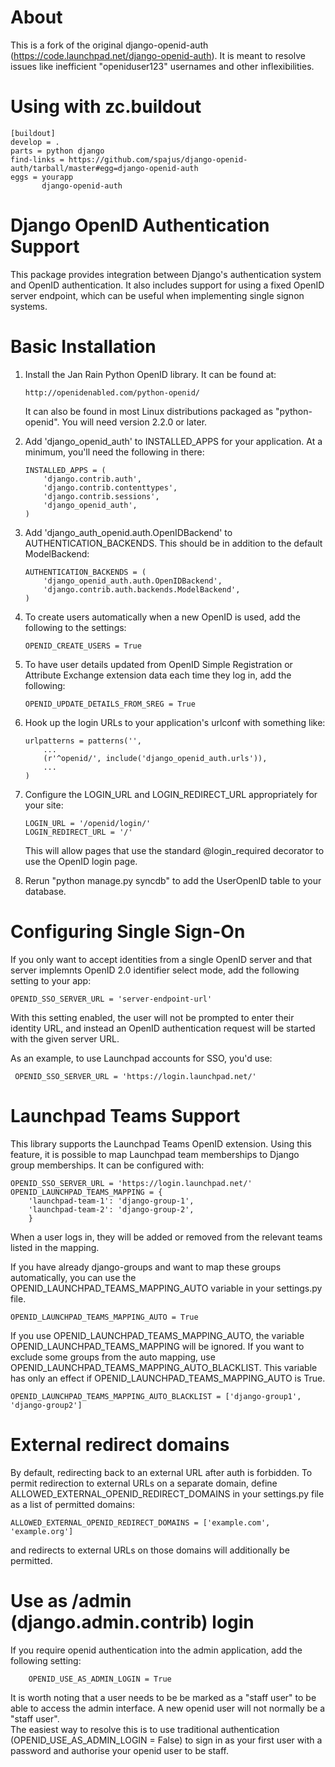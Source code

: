 About
========

This is a fork of the original django-openid-auth
(https://code.launchpad.net/django-openid-auth). It is meant to resolve 
issues like inefficient "openiduser123" usernames and other inflexibilities. 

Using with zc.buildout
======================

    [buildout]
    develop = .
    parts = python django
    find-links = https://github.com/spajus/django-openid-auth/tarball/master#egg=django-openid-auth
    eggs = yourapp
           django-openid-auth  

Django OpenID Authentication Support
====================================

This package provides integration between Django's authentication
system and OpenID authentication.  It also includes support for using
a fixed OpenID server endpoint, which can be useful when implementing
single signon systems.


Basic Installation
==================

 1. Install the Jan Rain Python OpenID library.  It can be found at:

        http://openidenabled.com/python-openid/

    It can also be found in most Linux distributions packaged as
    "python-openid".  You will need version 2.2.0 or later.

 2. Add 'django_openid_auth' to INSTALLED_APPS for your application.
    At a minimum, you'll need the following in there:

        INSTALLED_APPS = (
            'django.contrib.auth',
            'django.contrib.contenttypes',
            'django.contrib.sessions',
            'django_openid_auth',
        )

 3. Add 'django_auth_openid.auth.OpenIDBackend' to
    AUTHENTICATION_BACKENDS.  This should be in addition to the
    default ModelBackend:

        AUTHENTICATION_BACKENDS = (
            'django_openid_auth.auth.OpenIDBackend',
            'django.contrib.auth.backends.ModelBackend',
        )

 4. To create users automatically when a new OpenID is used, add the
    following to the settings:

        OPENID_CREATE_USERS = True

 5. To have user details updated from OpenID Simple Registration or
    Attribute Exchange extension data each time they log in, add the
    following:

        OPENID_UPDATE_DETAILS_FROM_SREG = True

 6. Hook up the login URLs to your application's urlconf with
    something like:

        urlpatterns = patterns('',
            ...
            (r'^openid/', include('django_openid_auth.urls')),
            ...
        )

 7. Configure the LOGIN_URL and LOGIN_REDIRECT_URL appropriately for
    your site:

        LOGIN_URL = '/openid/login/'
        LOGIN_REDIRECT_URL = '/'

    This will allow pages that use the standard @login_required
    decorator to use the OpenID login page.

 8. Rerun "python manage.py syncdb" to add the UserOpenID table to
    your database.


Configuring Single Sign-On 
==========================

If you only want to accept identities from a single OpenID server and
that server implemnts OpenID 2.0 identifier select mode, add the
following setting to your app:

    OPENID_SSO_SERVER_URL = 'server-endpoint-url'

With this setting enabled, the user will not be prompted to enter
their identity URL, and instead an OpenID authentication request will
be started with the given server URL.

As an example, to use Launchpad accounts for SSO, you'd use:

     OPENID_SSO_SERVER_URL = 'https://login.launchpad.net/'


Launchpad Teams Support
=======================

This library supports the Launchpad Teams OpenID extension.  Using
this feature, it is possible to map Launchpad team memberships to
Django group memberships.  It can be configured with:

    OPENID_SSO_SERVER_URL = 'https://login.launchpad.net/'
    OPENID_LAUNCHPAD_TEAMS_MAPPING = {
        'launchpad-team-1': 'django-group-1',
        'launchpad-team-2': 'django-group-2',
        }

When a user logs in, they will be added or removed from the relevant
teams listed in the mapping.

If you have already django-groups and want to map these groups automatically, you can use the OPENID_LAUNCHPAD_TEAMS_MAPPING_AUTO variable in your settings.py file.

	OPENID_LAUNCHPAD_TEAMS_MAPPING_AUTO = True

If you use OPENID_LAUNCHPAD_TEAMS_MAPPING_AUTO, the variable OPENID_LAUNCHPAD_TEAMS_MAPPING will be ignored.
If you want to exclude some groups from the auto mapping, use OPENID_LAUNCHPAD_TEAMS_MAPPING_AUTO_BLACKLIST. This variable has only an effect if OPENID_LAUNCHPAD_TEAMS_MAPPING_AUTO is True.

	OPENID_LAUNCHPAD_TEAMS_MAPPING_AUTO_BLACKLIST = ['django-group1', 'django-group2']
	
External redirect domains
=========================

By default, redirecting back to an external URL after auth is forbidden. To permit redirection to external URLs on a separate domain, define ALLOWED_EXTERNAL_OPENID_REDIRECT_DOMAINS in your settings.py file as a list of permitted domains:

	ALLOWED_EXTERNAL_OPENID_REDIRECT_DOMAINS = ['example.com', 'example.org']

and redirects to external URLs on those domains will additionally be permitted.

Use as /admin (django.admin.contrib) login
==========================================

If you require openid authentication into the admin application, add the following setting:

        OPENID_USE_AS_ADMIN_LOGIN = True

It is worth noting that a user needs to be be marked as a "staff user" to be able to access the admin interface.  A new openid user will not normally be a "staff user".  
The easiest way to resolve this is to use traditional authentication (OPENID_USE_AS_ADMIN_LOGIN = False) to sign in as your first user with a password and authorise your 
openid user to be staff.
